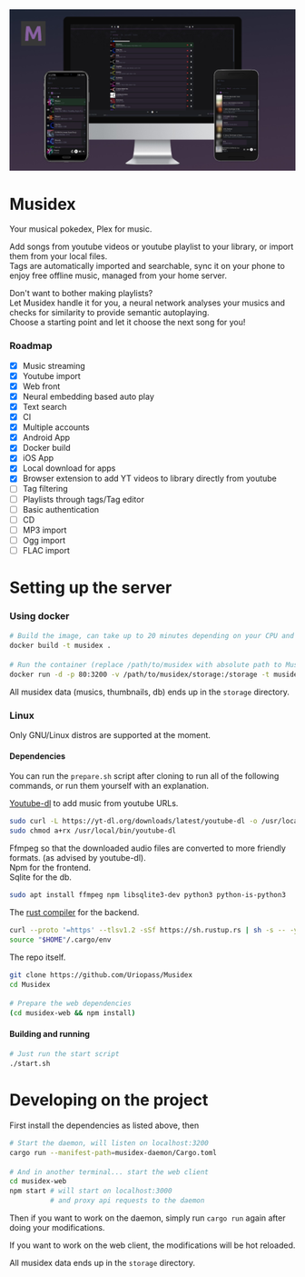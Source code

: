 <img alt="Musidex logo, a capital letter M" src="screen.jpg" />

# Musidex
Your musical pokedex, Plex for music.

Add songs from youtube videos or youtube playlist to your library,
or import them from your local files.  
Tags are automatically imported and searchable,
sync it on your phone to enjoy free offline music, managed from your home server.

Don't want to bother making playlists?  
Let Musidex handle it for you, a neural network analyses your musics and checks for similarity
to provide semantic autoplaying.  
Choose a starting point and let it choose the next song for you!

### Roadmap


- [x] Music streaming
- [x] Youtube import
- [x] Web front
- [x] Neural embedding based auto play
- [x] Text search
- [x] CI
- [x] Multiple accounts
- [x] Android App
- [x] Docker build
- [x] iOS App
- [x] Local download for apps
- [x] Browser extension to add YT videos to library directly from youtube
- [ ] Tag filtering
- [ ] Playlists through tags/Tag editor
- [ ] Basic authentication
- [ ] CD
- [ ] MP3 import
- [ ] Ogg import
- [ ] FLAC import

# Setting up the server

### Using docker

```bash
# Build the image, can take up to 20 minutes depending on your CPU and your network bandwidth
docker build -t musidex .

# Run the container (replace /path/to/musidex with absolute path to Musidex, like $HOME/musidex)
docker run -d -p 80:3200 -v /path/to/musidex/storage:/storage -t musidex 
```

All musidex data (musics, thumbnails, db) ends up in the `storage` directory.

### Linux

Only GNU/Linux distros are supported at the moment.

#### Dependencies

You can run the `prepare.sh` script after cloning to run all of the following commands,
or run them yourself with an explanation.

[Youtube-dl](http://ytdl-org.github.io/youtube-dl/download.html) to add music from youtube URLs.

```bash
sudo curl -L https://yt-dl.org/downloads/latest/youtube-dl -o /usr/local/bin/youtube-dl
sudo chmod a+rx /usr/local/bin/youtube-dl
```

Ffmpeg so that the downloaded audio files are converted to more friendly formats. (as advised by youtube-dl).  
Npm for the frontend.  
Sqlite for the db.
```bash
sudo apt install ffmpeg npm libsqlite3-dev python3 python-is-python3
```

The [rust compiler](https://www.rust-lang.org/tools/install) for the backend.

```bash
curl --proto '=https' --tlsv1.2 -sSf https://sh.rustup.rs | sh -s -- -y
source "$HOME"/.cargo/env
```

The repo itself.

```bash
git clone https://github.com/Uriopass/Musidex
cd Musidex

# Prepare the web dependencies
(cd musidex-web && npm install)
```

#### Building and running

```bash
# Just run the start script
./start.sh
```

# Developing on the project

First install the dependencies as listed above, then

```bash
# Start the daemon, will listen on localhost:3200
cargo run --manifest-path=musidex-daemon/Cargo.toml

# And in another terminal... start the web client
cd musidex-web
npm start # will start on localhost:3000 
          # and proxy api requests to the daemon
```

Then if you want to work on the daemon,
simply run `cargo run` again after doing your modifications.

If you want to work on the web client,
the modifications will be hot reloaded.

All musidex data ends up in the `storage` directory.
